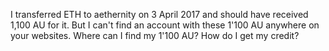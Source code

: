 I transferred ETH to aethernity on 3 April 2017 and should have received 1,100 AU for it. But I can't find an account with these 1'100 AU anywhere on your websites. Where can I find my 1'100 AU? How do I get my credit?
